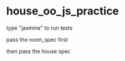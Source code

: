 # house_oo_js_practice

type "jasmine" to run tests

pass the room_spec first

then pass the house spec
